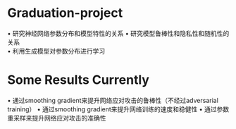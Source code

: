 # Graduation-project
• 研究神经网络参数分布和模型特性的关系 
• 研究模型鲁棒性和隐私性和随机性的关系  
• 利用生成模型对参数分布进行学习

# Some Results Currently
• 通过smoothing gradient来提升网络应对攻击的鲁棒性（不经过adversarial training）
• 通过smoothing gradient来提升网络训练的速度和稳健性
• 通过参数重采样来提升网络应对攻击的准确性
